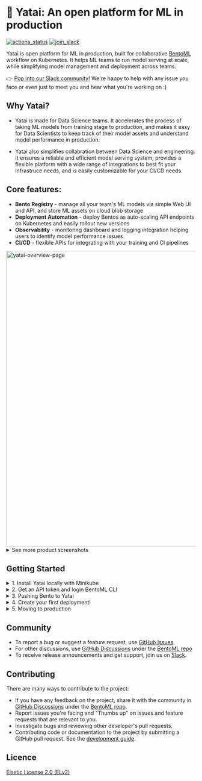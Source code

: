 # 🦄️ Yatai: An open platform for ML in production

[![actions_status](https://github.com/bentoml/yatai/workflows/CICD/badge.svg)](https://github.com/bentoml/yatai/actions)
[![join_slack](https://badgen.net/badge/Join/BentoML%20Slack/cyan?icon=slack)](https://join.slack.bentoml.org)

Yatai is open platform for ML in production, built for collaborative [BentoML](https://github.com/bentoml) workflow on Kubernetes. It helps ML teams to run model serving at scale, while simplifying model management and deployment across teams. 

👉 [Pop into our Slack community!](https://l.linklyhq.com/l/ktPW) We're happy to help with any issue you face or even just to meet you and hear what you're working on :)

## Why Yatai?

* Yatai is made for Data Science teams. It accelerates the process of taking ML models from training stage to production, and makes it easy for Data Scientists to keep track of their model assets and understand model performance in production.

* Yatai also simplifies collabration between Data Science and engineering. It ensures a reliable and efficient model serving system, provides a flexible platform with a wide range of integrations to best fit your infrastruce needs, and is easily customizable for your CI/CD needs.


## Core features:

* **Bento Registry** - manage all your team's ML models via simple Web UI and API, and store ML assets on cloud blob storage
* **Deployment Automation** - deploy Bentos as auto-scaling API endpoints on Kubernetes and easily rollout new versions
* **Observability** - monitoring dashboard and logging integration helping users to identify model performance issues
* **CI/CD** - flexible APIs for integrating with your training and CI pipelines


<img width="785" alt="yatai-overview-page" src="https://user-images.githubusercontent.com/489344/151455964-4fe30eb7-f000-43cc-8a5f-807ee450b8b6.png">

<details>
  <summary>See more product screenshots</summary>
  <img width="785" alt="yatai-deployment-creation" src="https://user-images.githubusercontent.com/489344/151456002-d4e9f84d-8a71-4bf9-bde7-f94a74abbf3f.png">
  <img width="785" alt="yatai-bento-repos" src="https://user-images.githubusercontent.com/489344/151456379-da255519-274d-41de-a1b9-a347be279230.png">
  <img width="785" alt="yatai-model-detail" src="https://user-images.githubusercontent.com/489344/151456021-360a6d6e-acb8-494b-9f6b-868ef9d13bce.png">
  <img width="785" alt="yatai-cluster-components" src="https://user-images.githubusercontent.com/489344/151456017-abf0c77a-ba8a-43e5-8949-901ef4a8074a.png">
  <img width="785" alt="yatai-deployment-details" src="https://user-images.githubusercontent.com/489344/151456024-151c275d-b33e-480e-be34-dadab5b01915.png">
  <img width="785" alt="yatai-activities" src="https://user-images.githubusercontent.com/489344/151456011-69c283bc-7382-4b30-bfbf-2686e2abdc0f.png">
</details>


## Getting Started

<details>
  <summary>1. Install Yatai locally with Minikube</summary>
    
   * Prerequisites:
     * Install latest minikube: https://minikube.sigs.k8s.io/docs/start/
     * Install latest Helm: https://helm.sh/docs/intro/install/
   * Start a minikube Kubernetes cluster: `minikube start --cpus 4 --memory 4096`
   * Install Yatai Helm Chart:
     ```bash
     helm repo add yatai https://bentoml.github.io/yatai-chart
     helm repo update
     helm install yatai yatai/yatai -n yatai-system --create-namespace
     ```
   * Wait for installation to complete, this may take a few minutes to complete: `helm status yatai -n yatai-system`
   * Start minikube tunnel for accessing Yatai UI: `sudo minikube tunnel`
   * Get initialization link for creating your admin account:
      ```bash 
      export YATAI_INITIALIZATION_TOKEN=$(kubectl get secret yatai --namespace yatai-system -o jsonpath="{.data.initialization_token}" | base64 --decode)
      echo "Visit: http://yatai.127.0.0.1.sslip.io/setup?token=$YATAI_INITIALIZATION_TOKEN"
      ```
</details>

    
<details>
  <summary>2. Get an API token and login BentoML CLI</summary>
    
  * Create a new API token in Yatai web UI: http://yatai.127.0.0.1.sslip.io/api_tokens
  * Copy login command upon token creation and run as shell command, e.g.: 
    ```bash
    bentoml yatai login --api-token {YOUR_TOKEN_GOES_HERE} --endpoint http://yatai.127.0.0.1.sslip.io
    ```
</details>

<details>
  <summary>3. Pushing Bento to Yatai</summary>
    
  * Train a sample ML model and build a Bento using code from the [BentoML Quickstart Project](https://github.com/bentoml/gallery/tree/main/quickstart):
    ```bash
    git clone https://github.com/bentoml/gallery.git && cd ./gallery/quickstart
    pip install -r ./requirements.txt
    python train.py
    bentoml build
    ```
  * Push your newly built Bento to Yatai:
    ```bash
    bentoml push iris_classifier:latest
    ```
</details>

    
<details>
  <summary>4. Create your first deployment!</summary>
    
  * A Bento Deployment can be created via Web UI or via kubectl command:

    * Deploy via Web UI
        * Go to deployments page: http://yatai.127.0.0.1.sslip.io/deployments
        * Click `Create` button and follow instructions on UI

    * Deploy directly via `kubectl` command:
        * Define your Bento deployment in a `my_deployment.yaml` file:
          ```yaml
            apiVersion: serving.yatai.ai/v1alpha2
            kind: BentoDeployment
            metadata:
              name: my-bento-deployment
              namespace: my-namespace
            spec:
              bento_tag: iris_classifier:3oevmqfvnkvwvuqj
              ingress:
                enabled: true
              resources:
                limits:
                    cpu: "500m"
                    memory: "512m"
                requests:
                    cpu: "250m"
                    memory: "128m"
              autoscaling:
                max_replicas: 10
                min_replicas: 2
              runners:
              - name: iris_clf
                resources:
                  limits:
                    cpu: "1000m"
                    memory: "1Gi"
                  requests:
                    cpu: "500m"
                    memory: "512m"
                  autoscaling:
                    max_replicas: 4
                    min_replicas: 1
          ```
        * Apply the deployment to your minikube cluster
          ```bash
          kubectl apply -f my_deployment.yaml
          ```

  * Monitor deployment process on Web UI and test out endpoint when deployment created
    ```bash
    curl \                                                                                                                                                      
        -X POST \
        -H "content-type: application/json" \
        --data "[[5, 4, 3, 2]]" \
        https://demo-default-yatai-127-0-0-1.apps.yatai.dev/classify
    ```
</details>
    
<details>
  <summary>5. Moving to production</summary>
    
  * See [Administrator's Guide](https://github.com/bentoml/yatai/blob/main/docs/admin-guide.md) for a comprehensive overview for deploying and configuring Yatai for production use.
</details>


## Community

- To report a bug or suggest a feature request, use [GitHub Issues](https://github.com/bentoml/yatai/issues/new/choose).
- For other discussions, use [GitHub Discussions](https://github.com/bentoml/BentoML/discussions) under the [BentoML repo](https://github.com/bentoml/BentoML/)
- To receive release announcements and get support, join us on [Slack](https://join.slack.bentoml.org).


## Contributing

There are many ways to contribute to the project:

- If you have any feedback on the project, share it with the community in [GitHub Discussions](https://github.com/bentoml/BentoML/discussions) under the [BentoML repo](https://github.com/bentoml/BentoML/).
- Report issues you're facing and "Thumbs up" on issues and feature requests that are relevant to you.
- Investigate bugs and reviewing other developer's pull requests.
- Contributing code or documentation to the project by submitting a GitHub pull request. See the [development guide](https://github.com/bentoml/yatai/blob/main/DEVELOPMENT.md).


## Licence

[Elastic License 2.0 (ELv2)](https://github.com/bentoml/yatai/blob/main/LICENSE.md)

